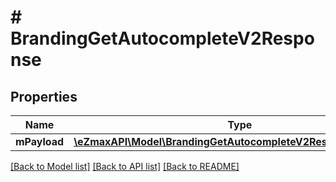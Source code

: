 # # BrandingGetAutocompleteV2Response

## Properties

Name | Type | Description | Notes
------------ | ------------- | ------------- | -------------
**mPayload** | [**\eZmaxAPI\Model\BrandingGetAutocompleteV2ResponseMPayload**](BrandingGetAutocompleteV2ResponseMPayload.md) |  |

[[Back to Model list]](../../README.md#models) [[Back to API list]](../../README.md#endpoints) [[Back to README]](../../README.md)
